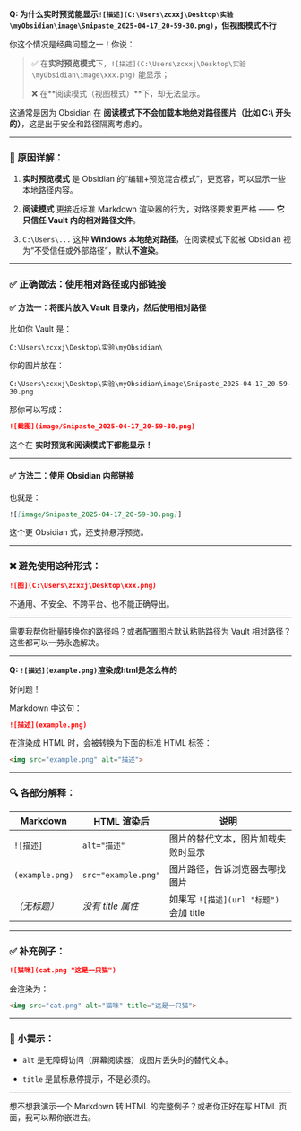 
**Q: 为什么实时预览能显示`![描述](C:\Users\zcxxj\Desktop\实验\myObsidian\image\Snipaste_2025-04-17_20-59-30.png)`，但视图模式不行**

你这个情况是经典问题之一！你说：

> ✅ 在**实时预览模式**下，`![描述](C:\Users\zcxxj\Desktop\实验\myObsidian\image\xxx.png)` 能显示；
> 
> ❌ 在**阅读模式（视图模式）**下，却无法显示。

这通常是因为 Obsidian 在 **阅读模式下不会加载本地绝对路径图片（比如 C:\ 开头的）**，这是出于安全和路径隔离考虑的。

---

### 🎯 原因详解：

1. **实时预览模式** 是 Obsidian 的“编辑+预览混合模式”，更宽容，可以显示一些本地路径内容。
    
2. **阅读模式** 更接近标准 Markdown 渲染器的行为，对路径要求更严格 —— **它只信任 Vault 内的相对路径文件**。
    
3. `C:\Users\...` 这种 **Windows 本地绝对路径**，在阅读模式下就被 Obsidian 视为“不受信任或外部路径”，默认**不渲染**。
    

---

### ✅ 正确做法：使用相对路径或内部链接

#### ✅ 方法一：将图片放入 Vault 目录内，然后使用相对路径

比如你 Vault 是：

```
C:\Users\zcxxj\Desktop\实验\myObsidian\
```

你的图片放在：

```
C:\Users\zcxxj\Desktop\实验\myObsidian\image\Snipaste_2025-04-17_20-59-30.png
```

那你可以写成：

```markdown
![截图](image/Snipaste_2025-04-17_20-59-30.png)
```

这个在 **实时预览和阅读模式下都能显示！**

---

#### ✅ 方法二：使用 Obsidian 内部链接

也就是：

```markdown
![[image/Snipaste_2025-04-17_20-59-30.png]]
```

这个更 Obsidian 式，还支持悬浮预览。

---

### ❌ 避免使用这种形式：

```markdown
![图](C:\Users\zcxxj\Desktop\xxx.png)
```

不通用、不安全、不跨平台、也不能正确导出。

---

需要我帮你批量转换你的路径吗？或者配置图片默认粘贴路径为 Vault 相对路径？这些都可以一劳永逸解决。

---

**Q: `![描述](example.png)`渲染成html是怎么样的**

好问题！

Markdown 中这句：

```markdown
![描述](example.png)
```

在渲染成 HTML 时，会被转换为下面的标准 HTML 标签：

```html
<img src="example.png" alt="描述">
```

---

### 🔍 各部分解释：

|Markdown|HTML 渲染后|说明|
|---|---|---|
|`![描述]`|`alt="描述"`|图片的替代文本，图片加载失败时显示|
|`(example.png)`|`src="example.png"`|图片路径，告诉浏览器去哪找图片|
|_（无标题）_|_没有 title 属性_|如果写 `![描述](url "标题")` 会加 title|

---

### ✅ 补充例子：

```markdown
![猫咪](cat.png "这是一只猫")
```

会渲染为：

```html
<img src="cat.png" alt="猫咪" title="这是一只猫">
```

---

### 🧠 小提示：

- `alt` 是无障碍访问（屏幕阅读器）或图片丢失时的替代文本。
    
- `title` 是鼠标悬停提示，不是必须的。
    

---

想不想我演示一个 Markdown 转 HTML 的完整例子？或者你正好在写 HTML 页面，我可以帮你嵌进去。
